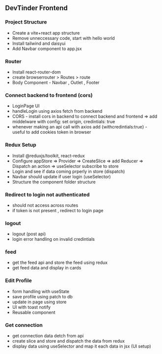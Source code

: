 ## DevTinder Frontend
 
 ### Project Structure
 - Create a vite+react app structure
 - Remove unneccessary code, start with hello world
 - Install tailwind and daisyui
 - Add Navbar component to app.jsx
 
 ### Router 
 - Install react-router-dom
 - create browserrouter > Routes > route
 - Body Component - Navbar , Outlet , Footer

 ### Connect backend to frontend (cors)
 - LoginPage UI
 - handleLogin using axios fetch from backend
 - CORS - install cors in backend to connect backend and frontend => add middelware with config: set origin, credintials: true
 - whenever making an api call with axios add {withcredintials:true} - useful to add cookies token in browser

 ### Redux Setup
 - Install @reduxjs/toolkit, react-redux
 - Configure appStore => Provider => CreateSlice => add Reducer => Dispatch an action => useSelector subscribe to store
 - Login and see if data coming prperly in store (dispatch)
 - Navbar should update if user login (useSelector)
 - Structure the component folder structure

 ### Redirect to login not authenticated
 - should not access across routes
 - if token is not present , redirect to login page

 ### logout
 - logout (post api)
 - login error handling on invalid credintials

 ### feed
 - get the feed api and store the feed using redux
 - get feed data and display in cards

  ### Edit Profile
  - form handling with useState
  - save profile using patch to db
  - update in page using store
  - UI with toast notify
  - Reusable component

 ### Get connection
  - get connection data detch from api
  - create slice and store and dispatch the data from redux
  - display data using useSelector and map it each data in jsx (UI setup)